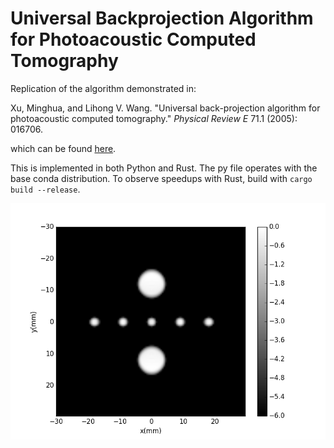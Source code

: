 # Universal Backprojection Algorithm for Photoacoustic Computed Tomography
Replication of the algorithm demonstrated in:

Xu, Minghua, and Lihong V. Wang. "Universal back-projection algorithm for photoacoustic computed tomography." *Physical Review E* 71.1 (2005): 016706.

which can be found [here](https://authors.library.caltech.edu/67913/1/PhysRevE.71.016706.pdf).

This is implemented in both Python and Rust. The py file operates with the base conda distribution. To observe speedups with Rust, build with `cargo build --release`.

![alt text](./figure_1.png)
